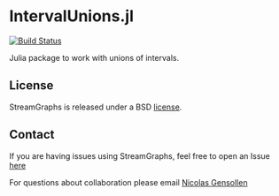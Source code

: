 # IntervalUnions.jl

[![Build Status](https://travis-ci.com/juliastreamgraphs/IntervalUnions.jl.svg?branch=master)](https://travis-ci.com/juliastreamgraphs/IntervalUnions.jl)

Julia package to work with unions of intervals.

## License

StreamGraphs  is released under a BSD [license](https://github.com/NicolasGensollen/StreamGraphs.jl/blob/master/LICENSE).

## Contact

If you are having issues using StreamGraphs, feel free to open an Issue [here](https://github.com/NicolasGensollen/StreamGraphs.jl/issues/new)

For questions about collaboration please email [Nicolas Gensollen](mailto:nicolas.gensollen@gmail.com)
